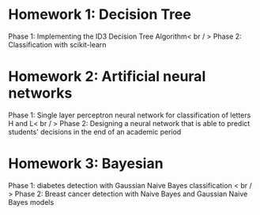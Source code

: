 # Homework 1: Decision Tree
  Phase 1: Implementing the ID3 Decision Tree Algorithm< br / >
  Phase 2: Classification with scikit-learn

# Homework 2: Artificial neural networks
  Phase 1: Single layer perceptron neural network for classification of letters H and L< br / >
  Phase 2: Designing a neural network that is able to predict students' decisions in 
           the end of an academic period

# Homework 3: Bayesian
  Phase 1: diabetes detection with Gaussian Naive Bayes classification < br / >
  Phase 2: Breast cancer detection with Naive Bayes and Gaussian Naive Bayes models
